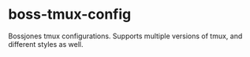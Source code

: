 # boss-tmux-config
Bossjones tmux configurations. Supports multiple versions of tmux, and different styles as well.
